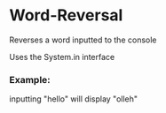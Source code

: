 # Word-Reversal
Reverses a word inputted to the console

Uses the System.in interface

### Example:
inputting "hello" will display "olleh"
